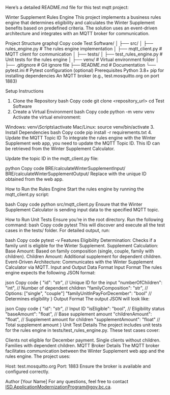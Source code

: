 
Here’s a detailed README.md file for this test mqtt project:

Winter Supplement Rules Engine
This project implements a business rules engine that determines eligibility and calculates the Winter Supplement benefits based on predefined criteria. The solution uses an event-driven architecture and integrates with an MQTT broker for communication.

Project Structure
graphql
Copy code
Test Software/
│
├── src/
│   ├── rules_engine.py          # The rules engine implementation
│   ├── mqtt_client.py           # MQTT client for communication
│
├── tests/
│   ├── test_rules_engine.py     # Unit tests for the rules engine
│
├── venv/                        # Virtual environment folder
│
├── .gitignore                   # Git ignore file
├── README.md                    # Documentation
└── pytest.ini                   # Pytest configuration (optional)
Prerequisites
Python 3.8+
pip for installing dependencies
An MQTT broker (e.g., test.mosquitto.org on port 1883)



Setup Instructions

1. Clone the Repository
bash
Copy code
git clone <repository_url>
cd Test Software
2. Create a Virtual Environment
bash
Copy code
python -m venv venv
Activate the virtual environment:

Windows: venv\Scripts\activate
Mac/Linux: source venv/bin/activate
3. Install Dependencies
bash
Copy code
pip install -r requirements.txt
4. Update the MQTT Topic ID
To integrate the rules engine with the Winter Supplement web app, you need to update the MQTT Topic ID. This ID can be retrieved from the Winter Supplement Calculator.

Update the topic ID in the mqtt_client.py file:

python
Copy code
BRE/calculateWinterSupplementInput/<MQTT topic ID>
BRE/calculateWinterSupplementOutput/<MQTT topic ID>
Replace <MQTT topic ID> with the unique ID obtained from the web app.

How to Run the Rules Engine
Start the rules engine by running the mqtt_client.py script:

bash
Copy code
python src/mqtt_client.py
Ensure that the Winter Supplement Calculator is sending input data to the specified MQTT topic.

How to Run Unit Tests
Ensure you’re in the root directory.
Run the following command:
bash
Copy code
pytest
This will discover and execute all the test cases in the tests/ folder. For detailed output, run:

bash
Copy code
pytest -v
Features
Eligibility Determination: Checks if a family unit is eligible for the Winter Supplement.
Supplement Calculation:
Base Amount: Based on family composition (single, couple, family with children).
Children Amount: Additional supplement for dependent children.
Event-Driven Architecture: Communicates with the Winter Supplement Calculator via MQTT.
Input and Output Data Format
Input Format
The rules engine expects the following JSON format:

json
Copy code
{
  "id": "str",  // Unique ID for the input
  "numberOfChildren": "int",  // Number of dependent children
  "familyComposition": "str", // Options: ["single", "couple"]
  "familyUnitInPayForDecember": "bool" // Determines eligibility
}
Output Format
The output JSON will look like:

json
Copy code
{
  "id": "str",               // Input ID
  "isEligible": "bool",      // Eligibility status
  "baseAmount": "float",     // Base supplement amount
  "childrenAmount": "float", // Supplement amount for children
  "supplementAmount": "float" // Total supplement amount
}
Unit Test Details
The project includes unit tests for the rules engine in tests/test_rules_engine.py. These test cases cover:

Clients not eligible for December payment.
Single clients without children.
Families with dependent children.
MQTT Broker Details
The MQTT broker facilitates communication between the Winter Supplement web app and the rules engine. The project uses:

Host: test.mosquitto.org
Port: 1883
Ensure the broker is available and configured correctly.

Author
[Your Name]
For any questions, feel free to contact ISD.ApplicationModernizationProgram@gov.bc.ca.